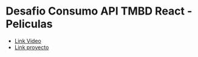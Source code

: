 # Desafio Consumo API TMBD React - Peliculas

- [Link Video](https://www.youtube.com/watch?v=lS26vEWt0Ag&list=PLMFyZOvNtsITzRZV0rrv4xTOypmKWv062)
- [Link proyecto](https://klauditha.github.io/desafio4_react_consumoAPI/)


